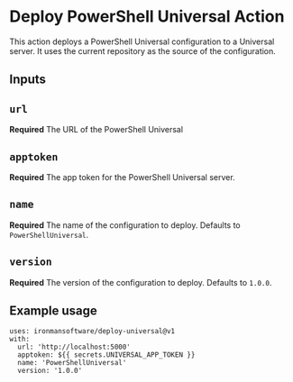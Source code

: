 # Deploy PowerShell Universal Action

This action deploys a PowerShell Universal configuration to a Universal server. It uses the current repository as the source of the configuration.

## Inputs

## `url`

**Required** The URL of the PowerShell Universal

## `apptoken`

**Required** The app token for the PowerShell Universal server.

## `name`

**Required** The name of the configuration to deploy. Defaults to `PowerShellUniversal`.

## `version`

**Required** The version of the configuration to deploy. Defaults to `1.0.0`.

## Example usage

```
uses: ironmansoftware/deploy-universal@v1
with:
  url: 'http://localhost:5000'
  apptoken: ${{ secrets.UNIVERSAL_APP_TOKEN }}
  name: 'PowerShellUniversal'
  version: '1.0.0'
```
